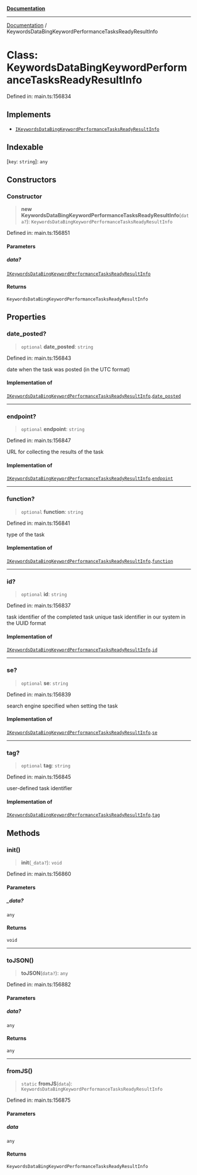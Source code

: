 [**Documentation**](../README.md)

***

[Documentation](../README.md) / KeywordsDataBingKeywordPerformanceTasksReadyResultInfo

# Class: KeywordsDataBingKeywordPerformanceTasksReadyResultInfo

Defined in: main.ts:156834

## Implements

- [`IKeywordsDataBingKeywordPerformanceTasksReadyResultInfo`](../interfaces/IKeywordsDataBingKeywordPerformanceTasksReadyResultInfo.md)

## Indexable

\[`key`: `string`\]: `any`

## Constructors

### Constructor

> **new KeywordsDataBingKeywordPerformanceTasksReadyResultInfo**(`data?`): `KeywordsDataBingKeywordPerformanceTasksReadyResultInfo`

Defined in: main.ts:156851

#### Parameters

##### data?

[`IKeywordsDataBingKeywordPerformanceTasksReadyResultInfo`](../interfaces/IKeywordsDataBingKeywordPerformanceTasksReadyResultInfo.md)

#### Returns

`KeywordsDataBingKeywordPerformanceTasksReadyResultInfo`

## Properties

### date\_posted?

> `optional` **date\_posted**: `string`

Defined in: main.ts:156843

date when the task was posted (in the UTC format)

#### Implementation of

[`IKeywordsDataBingKeywordPerformanceTasksReadyResultInfo`](../interfaces/IKeywordsDataBingKeywordPerformanceTasksReadyResultInfo.md).[`date_posted`](../interfaces/IKeywordsDataBingKeywordPerformanceTasksReadyResultInfo.md#date_posted)

***

### endpoint?

> `optional` **endpoint**: `string`

Defined in: main.ts:156847

URL for collecting the results of the task

#### Implementation of

[`IKeywordsDataBingKeywordPerformanceTasksReadyResultInfo`](../interfaces/IKeywordsDataBingKeywordPerformanceTasksReadyResultInfo.md).[`endpoint`](../interfaces/IKeywordsDataBingKeywordPerformanceTasksReadyResultInfo.md#endpoint)

***

### function?

> `optional` **function**: `string`

Defined in: main.ts:156841

type of the task

#### Implementation of

[`IKeywordsDataBingKeywordPerformanceTasksReadyResultInfo`](../interfaces/IKeywordsDataBingKeywordPerformanceTasksReadyResultInfo.md).[`function`](../interfaces/IKeywordsDataBingKeywordPerformanceTasksReadyResultInfo.md#function)

***

### id?

> `optional` **id**: `string`

Defined in: main.ts:156837

task identifier of the completed task
unique task identifier in our system in the UUID format

#### Implementation of

[`IKeywordsDataBingKeywordPerformanceTasksReadyResultInfo`](../interfaces/IKeywordsDataBingKeywordPerformanceTasksReadyResultInfo.md).[`id`](../interfaces/IKeywordsDataBingKeywordPerformanceTasksReadyResultInfo.md#id)

***

### se?

> `optional` **se**: `string`

Defined in: main.ts:156839

search engine specified when setting the task

#### Implementation of

[`IKeywordsDataBingKeywordPerformanceTasksReadyResultInfo`](../interfaces/IKeywordsDataBingKeywordPerformanceTasksReadyResultInfo.md).[`se`](../interfaces/IKeywordsDataBingKeywordPerformanceTasksReadyResultInfo.md#se)

***

### tag?

> `optional` **tag**: `string`

Defined in: main.ts:156845

user-defined task identifier

#### Implementation of

[`IKeywordsDataBingKeywordPerformanceTasksReadyResultInfo`](../interfaces/IKeywordsDataBingKeywordPerformanceTasksReadyResultInfo.md).[`tag`](../interfaces/IKeywordsDataBingKeywordPerformanceTasksReadyResultInfo.md#tag)

## Methods

### init()

> **init**(`_data?`): `void`

Defined in: main.ts:156860

#### Parameters

##### \_data?

`any`

#### Returns

`void`

***

### toJSON()

> **toJSON**(`data?`): `any`

Defined in: main.ts:156882

#### Parameters

##### data?

`any`

#### Returns

`any`

***

### fromJS()

> `static` **fromJS**(`data`): `KeywordsDataBingKeywordPerformanceTasksReadyResultInfo`

Defined in: main.ts:156875

#### Parameters

##### data

`any`

#### Returns

`KeywordsDataBingKeywordPerformanceTasksReadyResultInfo`
